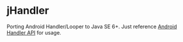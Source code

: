 jHandler
========

Porting Android Handler/Looper to Java SE 6+. Just reference [Android Handler API](http://developer.android.com/reference/android/os/Handler.html) for usage.
